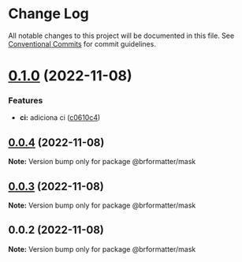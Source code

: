 # Change Log

All notable changes to this project will be documented in this file.
See [Conventional Commits](https://conventionalcommits.org) for commit guidelines.

# [0.1.0](https://github.com/bearkfear/br-formatter/compare/@brformatter/mask@0.0.4...@brformatter/mask@0.1.0) (2022-11-08)

### Features

- **ci:** adiciona ci ([c0610c4](https://github.com/bearkfear/br-formatter/commit/c0610c4132e54372e8e5b6e7dfb5fa0a8057e0c3))

## [0.0.4](https://github.com/bearkfear/br-formatter/compare/@brformatter/mask@0.0.3...@brformatter/mask@0.0.4) (2022-11-08)

**Note:** Version bump only for package @brformatter/mask

## [0.0.3](https://github.com/bearkfear/br-formatter/compare/@brformatter/mask@0.0.2...@brformatter/mask@0.0.3) (2022-11-08)

**Note:** Version bump only for package @brformatter/mask

## 0.0.2 (2022-11-08)

**Note:** Version bump only for package @brformatter/mask
